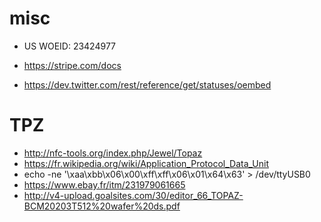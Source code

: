# misc

  * US WOEID: 23424977
  * https://stripe.com/docs
  
  * https://dev.twitter.com/rest/reference/get/statuses/oembed

# TPZ

  * http://nfc-tools.org/index.php/Jewel/Topaz
  * https://fr.wikipedia.org/wiki/Application_Protocol_Data_Unit
  * echo -ne '\xaa\xbb\x06\x00\xff\xff\x06\x01\x64\x63' > /dev/ttyUSB0
  * https://www.ebay.fr/itm/231979061665
  * http://v4-upload.goalsites.com/30/editor_66_TOPAZ-BCM20203T512%20wafer%20ds.pdf
  
